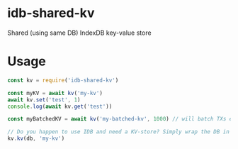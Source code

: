 # idb-shared-kv

Shared (using same DB) IndexDB key-value store

# Usage

```js
const kv = require('idb-shared-kv')

const myKV = await kv('my-kv')
await kv.set('test', 1)
console.log(await kv.get('test'))

const myBatchedKV = await kv('my-batched-kv', 1000) // will batch TXs every 1 second

// Do you happen to use IDB and need a KV-store? Simply wrap the DB in the KV object
kv.kv(db, 'my-kv')
```

